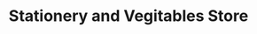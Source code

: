 ---
title: "Stationery and Vegitables Store"
url: /kollam/stationery-and-vegitables-store/
shop: Schreibwaren
---